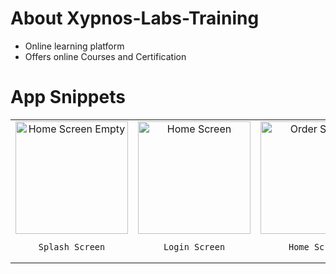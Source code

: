 # About Xypnos-Labs-Training 

- Online learning platform​
- Offers online Courses and Certification​

# App Snippets

<div style="text-align: center"><table><tr>
  
   </td>
   <td style="text-align: center">
    <img width="180" alt="Home Screen Empty" src="https://user-images.githubusercontent.com/82158584/146846060-13a5d64b-f7e9-4f3f-b43c-b80a71db5f68.mp4">
  
    Splash Screen

  </td>
  
  <td style="text-align: center">
    <img alt="Home Screen" src="Uploading login.mp4…" width="180"/>
    
    Login Screen
 
 
  <td style="text-align: center">
    <img width="180" alt="Order Screen" src=>
  

    Home Screen

  </td>


</tr></table></div>

